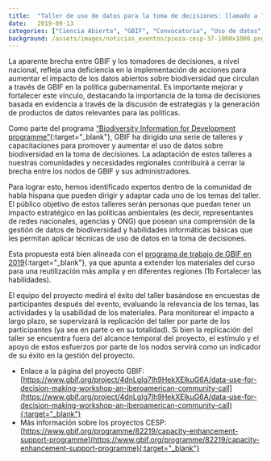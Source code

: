 ```yaml
---
title:  "Taller de uso de datos para la toma de decisiones: llamado a la comunidad iberoamericana"
date:   2019-09-13
categories: ["Ciencia Abierta", "GBIF", "Convocatoria", "Uso de datos", "2019"]
background: /assets/images/noticias_eventos/pieza-cesp-37-1000x1000.png
---
```


La aparente brecha entre GBIF y los tomadores de decisiones, a nivel nacional, refleja una deficiencia en la implementación de acciones para aumentar el impacto de los datos abiertos sobre biodiversidad que circulan a través de GBIF en la política gubernamental. Es importante mejorar y fortalecer este vínculo, destacando la importancia de la toma de decisiones basada en evidencia a través de la discusión de estrategias y la generación de productos de datos relevantes para las políticas.

Como parte del programa [“Biodiversity Information for Development programme”](https://www.gbif.org/programme/82243/bid-biodiversity-information-for-development){:target="_blank"}, GBIF ha dirigido una serie de talleres y capacitaciones para promover y aumentar el uso de datos sobre biodiversidad en la toma de decisiones. La adaptación de estos talleres a nuestras comunidades y necesidades regionales contribuirá a cerrar la brecha entre los nodos de GBIF y sus administradores.

Para lograr esto, hemos identificado expertos dentro de la comunidad de habla hispana que pueden dirigir y adaptar cada uno de los temas del taller. El público objetivo de estos talleres serán personas que puedan tener un impacto estratégico en las políticas ambientales (es decir, representantes de redes nacionales, agencias y ONG) que posean una comprensión de la gestión de datos de biodiversidad y habilidades informáticas básicas que les permitan aplicar técnicas de uso de datos en la toma de decisiones.

Esta propuesta está bien alineada con el [programa de trabajo de GBIF en 2019](https://www.gbif.org/document/4Pcu4jX68UE2iMOMQgQEE8){:target="_blank"}, ya que apunta a extender los materiales del curso para una reutilización más amplia y en diferentes regiones (1b Fortalecer las habilidades).

El equipo del proyecto medirá el éxito del taller basándose en encuestas de participantes después del evento, evaluando la relevancia de los temas, las actividades y la usabilidad de los materiales. Para monitorear el impacto a largo plazo, se supervizará la replicación del taller por parte de los participantes (ya sea en parte o en su totalidad). Si bien la replicación del taller se encuentra fuera del alcance temporal del proyecto, el estímulo y el apoyo de estos esfuerzos por parte de los nodos servirá como un indicador de su éxito en la gestión del proyecto.

- Enlace a la página del proyecto GBIF:
[https://www.gbif.org/project/4dnLgIg7Ih9HekXEIkuG6A/data-use-for-decision-making-workshop-an-iberoamerican-community-call](https://www.gbif.org/project/4dnLgIg7Ih9HekXEIkuG6A/data-use-for-decision-making-workshop-an-iberoamerican-community-call){:target="_blank"}
- Más información sobre los proyectos CESP:
[https://www.gbif.org/programme/82219/capacity-enhancement-support-programme](https://www.gbif.org/programme/82219/capacity-enhancement-support-programme){:target="_blank"}


